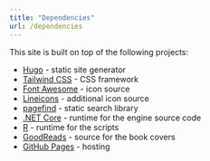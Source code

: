 ```yaml
---
title: "Dependencies"
url: /dependencies
---
```


This site is built on top of the following projects:

* [Hugo](https://gohugo.io/) - static site generator
* [Tailwind CSS](https://tailwindcss.com/) - CSS framework
* [Font Awesome](https://fontawesome.com/) - icon source
* [Lineicons](https://lineicons.com/) - additional icon source
* [pagefind](https://pagefind.app/) - static search library
* [.NET Core](https://dotnet.microsoft.com/) - runtime for the engine source code
* [R](https://www.r-project.org/) - runtime for the scripts
* [GoodReads](https://www.goodreads.com/) - source for the book covers
* [GitHub Pages](https://pages.github.com/) - hosting
